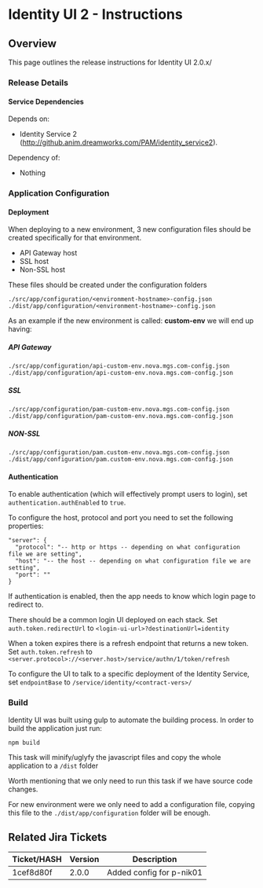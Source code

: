 # Identity UI 2 - Instructions

 
## Overview

This page outlines the release instructions for Identity UI 2.0.x/

### Release Details

#### Service Dependencies

Depends on:

 * Identity Service 2 (http://github.anim.dreamworks.com/PAM/identity_service2).

Dependency of:

 * Nothing

### Application Configuration

#### Deployment

When deploying to a new environment, 3 new configuration files should be created specifically for that environment.

- API Gateway host
- SSL host
- Non-SSL host

These files should be created under the configuration folders

```
./src/app/configuration/<environment-hostname>-config.json
./dist/app/configuration/<environment-hostname>-config.json
```

As an example if the new environment is called: **custom-env** we will end up having:

##### API Gateway
```
./src/app/configuration/api-custom-env.nova.mgs.com-config.json
./dist/app/configuration/api-custom-env.nova.mgs.com-config.json
```
##### SSL
```
./src/app/configuration/pam-custom-env.nova.mgs.com-config.json
./dist/app/configuration/pam-custom-env.nova.mgs.com-config.json
```
##### NON-SSL
```
./src/app/configuration/pam.custom-env.nova.mgs.com-config.json
./dist/app/configuration/pam.custom-env.nova.mgs.com-config.json
```

#### Authentication

To enable authentication (which will effectively prompt users to login), set
`authentication.authEnabled` to `true`.

To configure the host, protocol and port you need to set the following properties:

```
"server": {
  "protocol": "-- http or https -- depending on what configuration file we are setting", 
  "host": "-- the host -- depending on what configuration file we are setting",
  "port": ""
}
```

If authentication is enabled, then the app needs to know which login page to
redirect to.

There should be a common login UI deployed on each stack.
Set `auth.token.redirectUrl` to `<login-ui-url>?destinationUrl=identity`

When a token expires there is a refresh endpoint that returns a new token.
Set `auth.token.refresh` to `<server.protocol>://<server.host>/service/authn/1/token/refresh` 

To configure the UI to talk to a specific deployment of the Identity Service,
set `endpointBase` to `/service/identity/<contract-vers>/`


### Build

Identity UI was built using gulp to automate the building process. In order to build the application just run:

```
npm build
```

This task will minify/uglyfy the javascript files and copy the whole application to a `/dist` folder

Worth mentioning that we only need to run this task if we have source code changes. 

For new environment were we only need to add a configuration file, copying this file to the `./dist/app/configuration` folder will be enough.


## Related Jira Tickets

| Ticket/HASH    | Version           | Description              |
|----------------|-------------------|--------------------------|
| 1cef8d80f  	   | 2.0.0             | Added config for p-nik01 |
